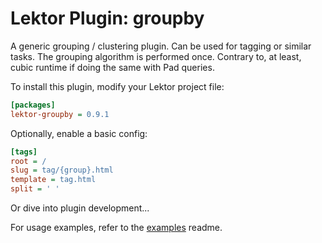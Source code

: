 # Lektor Plugin: groupby

A generic grouping / clustering plugin.
Can be used for tagging or similar tasks.
The grouping algorithm is performed once.
Contrary to, at least, cubic runtime if doing the same with Pad queries.

To install this plugin, modify your Lektor project file:

```ini
[packages]
lektor-groupby = 0.9.1
```

Optionally, enable a basic config:

```ini
[tags]
root = /
slug = tag/{group}.html
template = tag.html
split = ' '
```

Or dive into plugin development...

For usage examples, refer to the [examples](https://github.com/relikd/lektor-groupby-plugin/tree/main/examples) readme.

